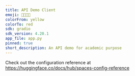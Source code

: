 ```yaml
---
title: API Demo Client
emoji: 🔌👩🏻‍💻
colorFrom: yellow
colorTo: red
sdk: gradio
sdk_version: 4.20.1
app_file: app.py
pinned: true
short_description: An API demo for academic purpose
---
```


Check out the configuration reference at https://huggingface.co/docs/hub/spaces-config-reference
